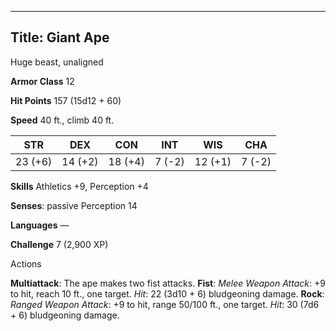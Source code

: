 -------------------------
Title: Giant Ape
-------------------------


Huge beast, unaligned

**Armor Class** 12

**Hit Points** 157 (15d12 + 60)

**Speed** 40 ft., climb 40 ft.

| STR    | DEX     | CON     | INT     | WIS     | CHA
|---------| -------- |--------- |--------- |---------| --------
| 23 (+6)   | 14 (+2)   | 18 (+4)   | 7 (-2)   | 12 (+1)   | 7 (-2)

**Skills** Athletics +9, Perception +4

**Senses**: passive Perception 14

**Languages** —

**Challenge** 7 (2,900 XP)


Actions

**Multiattack**: The ape makes two fist attacks.
**Fist**: *Melee Weapon Attack*: +9 to hit, reach 10 ft.,
one target. *Hit*: 22 (3d10 + 6) bludgeoning damage.
**Rock**: *Ranged Weapon Attack*: +9 to hit, range 50/100 ft.,
one target. *Hit*: 30 (7d6 + 6) bludgeoning damage.

